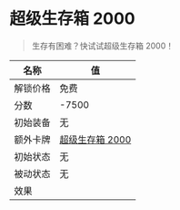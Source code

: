 # 超级生存箱 2000  
> 生存有困难？快试试超级生存箱 2000！  
  
名称  |  值  
----  |  ----  
解锁价格  |  免费  
分数  |  -7500  
初始装备  |  无  
额外卡牌  |  [超级生存箱 2000](TrunkPerk.md)  
初始状态  |  无  
被动状态  |  无  
效果  |    


<script>document.title="超级生存箱 2000 - 卡牌生存百科 Card Survival Wiki";</script>